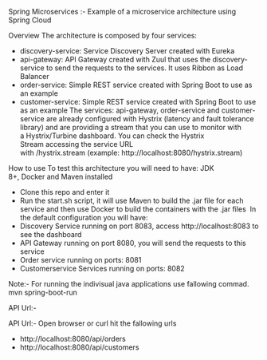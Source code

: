 Spring Microservices :-
Example of a microservice architecture using Spring Cloud

Overview
The architecture is composed by four services:
* discovery-service: Service Discovery Server created with Eureka
* api-gateway: API Gateway created with Zuul that uses the discovery-service to send the requests to the services. It uses Ribbon as Load Balancer
* order-service: Simple REST service created with Spring Boot to use as an example
* customer-service: Simple REST service created with Spring Boot to use as an example
The services: api-gateway, order-service and customer-service are already configured with Hystrix (latency and fault tolerance library) and are providing a stream that you can use to monitor with a Hystrix/Turbine dashboard. You can check the Hystrix Stream accessing the service URL with /hystrix.stream (example: http://localhost:8080/hystrix.stream)

How to use
To test this architecture you will need to have: JDK 8+, Docker and Maven installed
* Clone this repo and enter it 
* Run the start.sh script, it will use Maven to build the .jar file for each service and then use Docker to build the containers with the .jar files 
In the default configuration you will have:
* Discovery Service running on port 8083, access http://localhost:8083 to see the dashboard
* API Gateway running on port 8080, you will send the requests to this service
* Order service running on ports: 8081 
* Customerservice Services running on ports: 8082

Note:- For running the indivisual java applications use fallowing commad.
  mvn spring-boot-run

API Url:-


API Url:- 
Open browser or curl hit the fallowing urls 
* http://localhost:8080/api/orders
* http://localhost:8080/api/customers
